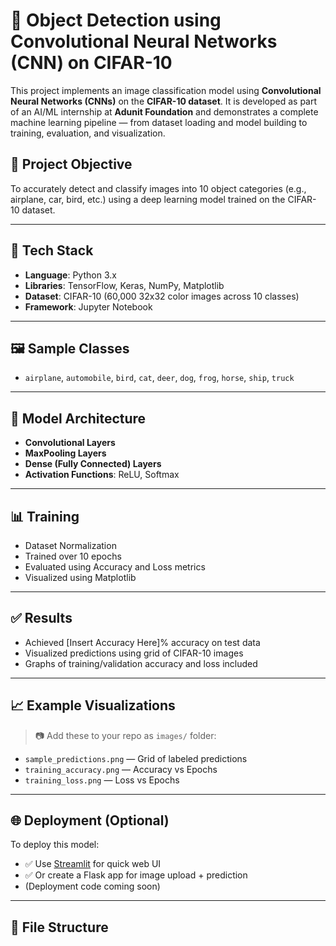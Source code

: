 # 🧠 Object Detection using Convolutional Neural Networks (CNN) on CIFAR-10

This project implements an image classification model using **Convolutional Neural Networks (CNNs)** on the **CIFAR-10 dataset**. It is developed as part of an AI/ML internship at **Adunit Foundation** and demonstrates a complete machine learning pipeline — from dataset loading and model building to training, evaluation, and visualization.

## 📌 Project Objective

To accurately detect and classify images into 10 object categories (e.g., airplane, car, bird, etc.) using a deep learning model trained on the CIFAR-10 dataset.

---

## 🚀 Tech Stack

- **Language**: Python 3.x  
- **Libraries**: TensorFlow, Keras, NumPy, Matplotlib  
- **Dataset**: CIFAR-10 (60,000 32x32 color images across 10 classes)  
- **Framework**: Jupyter Notebook

---

## 🖼️ Sample Classes

- `airplane`, `automobile`, `bird`, `cat`, `deer`, `dog`, `frog`, `horse`, `ship`, `truck`

---

## 🧪 Model Architecture

- **Convolutional Layers**  
- **MaxPooling Layers**  
- **Dense (Fully Connected) Layers**  
- **Activation Functions**: ReLU, Softmax

---

## 📊 Training

- Dataset Normalization  
- Trained over 10 epochs  
- Evaluated using Accuracy and Loss metrics  
- Visualized using Matplotlib

---

## ✅ Results

- Achieved [Insert Accuracy Here]% accuracy on test data  
- Visualized predictions using grid of CIFAR-10 images  
- Graphs of training/validation accuracy and loss included

---

## 📈 Example Visualizations

> 📷 Add these to your repo as `images/` folder:
- `sample_predictions.png` — Grid of labeled predictions
- `training_accuracy.png` — Accuracy vs Epochs
- `training_loss.png` — Loss vs Epochs

---

## 🌐 Deployment (Optional)

To deploy this model:
- ✅ Use [Streamlit](https://streamlit.io/) for quick web UI  
- ✅ Or create a Flask app for image upload + prediction  
- (Deployment code coming soon)

---

## 📂 File Structure

